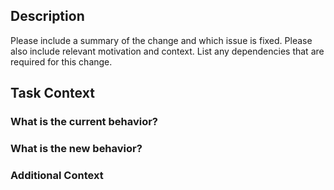 ## Description

Please include a summary of the change and which issue is fixed. Please also include relevant motivation and context.
List any dependencies that are required for this change.

## Task Context

### What is the current behavior?

<!-- current functionality without PR -->

### What is the new behavior?

<!-- expected functionality with PR -->

### Additional Context

<!-- Add here any additional context you think is important. -->